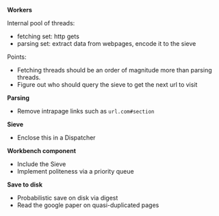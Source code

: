 **Workers**

Internal pool of threads: 
- fetching set: http gets
- parsing set: extract data from webpages, encode it to the sieve

Points: 
- Fetching threads should be an order of magnitude more than parsing threads.
- Figure out who should query the sieve to get the next url to visit

**Parsing**

- Remove intrapage links such as `url.com#section`


**Sieve**

- Enclose this in a Dispatcher


**Workbench component**

- Include the Sieve
- Implement politeness via a priority queue

**Save to disk**

- Probabilistic save on disk via digest
- Read the google paper on quasi-duplicated pages


